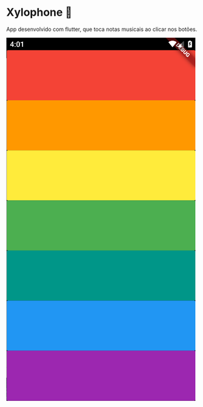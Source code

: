 # Xylophone 🎹

App desenvolvido com flutter, que toca notas musicais ao clicar nos botões.

![alt test](screenshots/xylophone.png)
